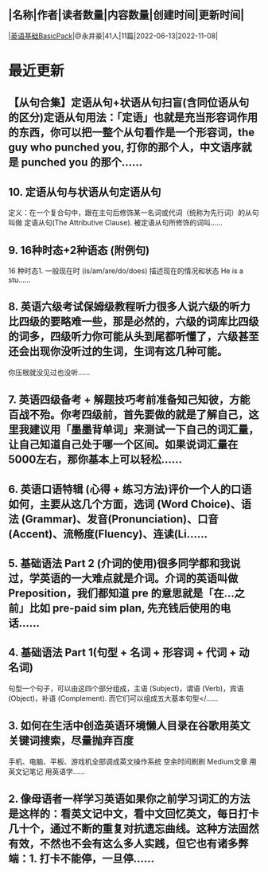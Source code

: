 |名称|作者|读者数量|内容数量|创建时间|更新时间|
---
|[英语基础BasicPack](https://xiaobot.net/p/EnglishLv1?refer=0b133df9-27dc-423b-8101-639049001c13)|@永井豪|41人|11篇|2022-06-13|2022-11-08|

# 最近更新
## 【从句合集】定语从句+状语从句扫盲(含同位语从句的区分)定语从句用法：「定语」也就是充当形容词作用的东西，你可以把一整个从句看作是一个形容词，the guy who punched you, 打你的那个人，中文语序就是 punched you 的那个......
## 10. 定语从句与状语从句定语从句
定义：在一个复合句中，跟在主句后修饰某一名词或代词（统称为先行词）的从句叫做 定语从句(The Attributive Clause).
被定语从句所修饰的词叫......
## 9. 16种时态+2种语态 (附例句)



16 种时态1. 一般现在时 (is/am/are/do/does)
描述现在的情况和状态
He is a stu......
## 8. 英语六级考试保姆级教程听力很多人说六级的听力比四级的要略难一些，那是必然的，六级的词库比四级的词多，四级听力你可能从头到尾都听懂了，六级甚至还会出现你没听过的生词，生词有这几种可能。
你压根就没见过也没听......
## 7. 英语四级备考 + 解题技巧考前准备知己知彼，方能百战不殆。你考四级前，首先要做的就是了解自己，这里我建议用「墨墨背单词」来测试一下自己的词汇量，让自己知道自己处于哪一个区间。如果说词汇量在5000左右，那你基本上可以轻松......
## 6. 英语口语特辑 (心得 + 练习方法)评价一个人的口语如何，主要从这几个方面，选词 (Word Choice)、语法 (Grammar)、发音(Pronunciation)、口音(Accent)、流畅度(Fluency)、连读(Li......
## 5. 基础语法 Part 2 (介词的使用)很多同学都和我说过，学英语的一大难点就是介词。介词的英语叫做 Preposition，我们都知道 pre 的意思就是「在...之前」比如 pre-paid sim plan, 先充钱后使用的电话......
## 4. 基础语法 Part 1(句型 + 名词 + 形容词 + 代词 + 动名词)
句型一个句子，可以由这四个部分组成，主语 (Subject)，谓语 (Verb)，宾语(Object)，补语 (Complement).
而它们可以组成五大基本句型</......
## 3. 如何在生活中创造英语环境懒人目录在谷歌用英文关键词搜索，尽量抛弃百度
手机、电脑、平板、游戏机全部调成英文操作系统
空余时间刷刷 Medium文章
用英文记笔记
用英语学......
## 2. 像母语者一样学习英语如果你之前学习词汇的方法是这样的：看英文记中文，看中文回忆英文，每日打卡几十个，通过不断的重复对抗遗忘曲线。这种方法固然有效，不然也不会有这么多人实践，但它也有诸多弊端：1. 打卡不能停，一旦停......

